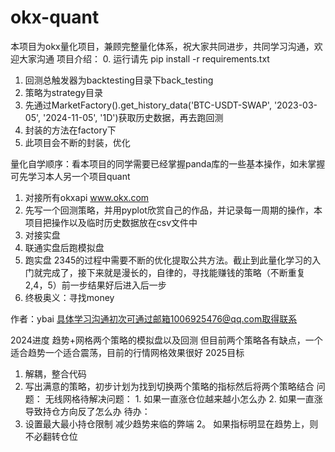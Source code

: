 # okx-quant
本项目为okx量化项目，兼顾完整量化体系，祝大家共同进步，共同学习沟通，欢迎大家沟通
项目介绍：
0. 运行请先 pip install -r requirements.txt
1. 回测总触发器为backtesting目录下back_testing
2. 策略为strategy目录
3. 先通过MarketFactory().get_history_data('BTC-USDT-SWAP', '2023-03-05', '2024-11-05', '1D')获取历史数据，再去跑回测
4. 封装的方法在factory下
5. 此项目会不断的封装，优化

量化自学顺序：看本项目的同学需要已经掌握panda库的一些基本操作，如未掌握可先学习本人另一个项目quant
1. 对接所有okxapi www.okx.com
2. 先写一个回测策略，并用pyplot欣赏自己的作品，并记录每一周期的操作，本项目把操作以及临时历史数据放在csv文件中
3. 对接实盘
4. 联通实盘后跑模拟盘
5. 跑实盘
2345的过程中需要不断的优化提取公共方法。截止到此量化学习的入门就完成了，接下来就是漫长的，自律的，寻找能赚钱的策略（不断重复2,4，5）前一步结果好后进入后一步
6. 终极奥义：寻找money   

作者：ybai 具体学习沟通初次可通过邮箱1006925476@qq.com取得联系


2024进度
趋势+网格两个策略的模拟盘以及回测
但目前两个策略各有缺点，一个适合趋势一个适合震荡，目前的行情网格效果很好
2025目标
1. 解耦，整合代码
2. 写出满意的策略，初步计划为找到切换两个策略的指标然后将两个策略结合
问题：
无线网格待解决问题： 1. 如果一直涨仓位越来越小怎么办 2. 如果一直涨导致持仓方向反了怎么办
待办：
1. 设置最大最小持仓限制 减少趋势来临的弊端
2。 如果指标明显在趋势上，则不必翻转仓位